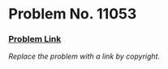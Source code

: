 # Problem No. 11053

### **[Problem Link](https://www.acmicpc.net/problem/11053)**  
*Replace the problem with a link by copyright.*